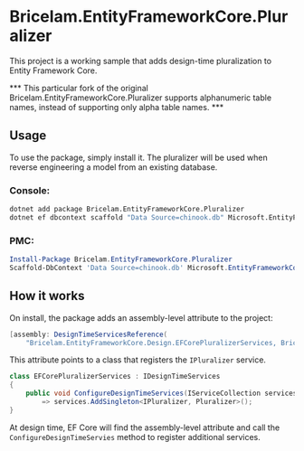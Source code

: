 Bricelam.EntityFrameworkCore.Pluralizer
=======================================
This project is a working sample that adds design-time pluralization to Entity Framework Core.

*** This particular fork of the original Bricelam.EntityFrameworkCore.Pluralizer supports alphanumeric
table names, instead of supporting only alpha table names. ***

Usage
-----
To use the package, simply install it. The pluralizer will be used when reverse engineering a model from an existing
database.

### Console:
``` sh
dotnet add package Bricelam.EntityFrameworkCore.Pluralizer
dotnet ef dbcontext scaffold "Data Source=chinook.db" Microsoft.EntityFrameworkCore.Sqlite
```

### PMC:
``` psm1
Install-Package Bricelam.EntityFrameworkCore.Pluralizer
Scaffold-DbContext 'Data Source=chinook.db' Microsoft.EntityFrameworkCore.Sqlite
```

How it works
------------
On install, the package adds an assembly-level attribute to the project:


``` cs
[assembly: DesignTimeServicesReference(
    "Bricelam.EntityFrameworkCore.Design.EFCorePluralizerServices, Bricelam.EntityFrameworkCore.Pluralizer")]
```

This attribute points to a class that registers the `IPluralizer` service.

``` cs
class EFCorePluralizerServices : IDesignTimeServices
{
    public void ConfigureDesignTimeServices(IServiceCollection services)
        => services.AddSingleton<IPluralizer, Pluralizer>();
}
```

At design time, EF Core will find the assembly-level attribute and call the `ConfigureDesignTimeServies` method to
register additional services.
